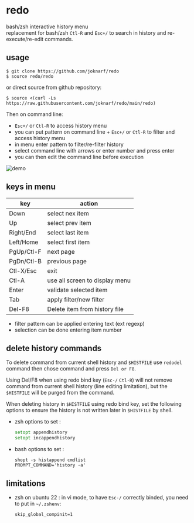 # redo
bash/zsh interactive history menu  
replacement for bash/zsh `Ctl-R` and `Esc+/` to search in history and re-execute/re-edit commands.

## usage

```shell
$ git clone https://github.com/joknarf/redo
$ source redo/redo
```
or direct source from github repository:
```shell
$ source <(curl -Ls https://raw.githubusercontent.com/joknarf/redo/main/redo)
```

Then on command line:  
* `Esc+/` or `Ctl-R` to access history menu
* you can put pattern on command line + `Esc+/` or `Ctl-R` to filter and access history menu
* in menu enter pattern to filter/re-filter history
* select command line with arrows or enter number and press enter
* you can then edit the command line before execution

![demo](https://github.com/joknarf/redo/assets/10117818/cad55733-8ea0-450e-8115-b757d3b4ba9d)

## keys in menu

|key       | action                          |
|----------|---------------------------------|
|Down      | select nex item                 | 
|Up        | select prev item                |
|Right/End | select last item                |
|Left/Home | select first item               | 
|PgUp/Ctl-F| next page                       |
|PgDn/Ctl-B| previous page                   |
|Ctl-X/Esc | exit                            |
|Ctl-A     | use all screen to display menu  |
|Enter     | validate selected item          |
|Tab       | apply filter/new filter         |
|Del-F8    | Delete item from history file   |

* filter pattern can be applied entering text (ext regexp)
* selection can be done entering item number

## delete history commands

To delete command from current shell history and `$HISTFILE` use `redodel` command then chose command and press `Del or F8`.  

Using Del/F8 when using redo bind key (`Esc-/` `Ctl-R`) will not remove command from current shell history (line editing limitation), but the `$HISTFILE` will be purged from the command.  

When deleting history in `$HISTFILE` using redo bind key, set the following options to ensure the history is not written later in `$HISTFILE` by shell.
* zsh options to set :
  ```zsh
  setopt appendhistory
  setopt incappendhistory
  ```

* bash options to set :
  ```
  shopt -s histappend cmdlist
  PROMPT_COMMAND='history -a'
  ```
## limitations

* zsh on ubuntu 22 : in vi mode, to have `Esc-/` correctly binded, you need to put in `~/.zshenv`:
  ```
  skip_global_compinit=1
  ```
